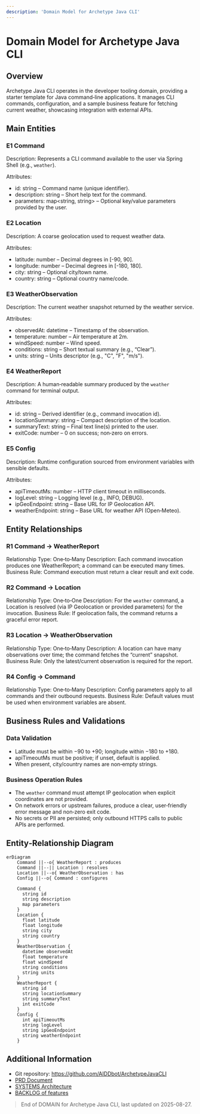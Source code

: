 ```yaml
---
description: 'Domain Model for Archetype Java CLI'
---
```


# Domain Model for Archetype Java CLI

## Overview

Archetype Java CLI operates in the developer tooling domain, providing a starter template for Java command‑line applications. It manages CLI commands, configuration, and a sample business feature for fetching current weather, showcasing integration with external APIs.

## Main Entities

### E1 Command

Description: Represents a CLI command available to the user via Spring Shell (e.g., `weather`).

Attributes:

- id: string – Command name (unique identifier).
- description: string – Short help text for the command.
- parameters: map<string, string> – Optional key/value parameters provided by the user.

### E2 Location

Description: A coarse geolocation used to request weather data.

Attributes:

- latitude: number – Decimal degrees in [-90, 90].
- longitude: number – Decimal degrees in [-180, 180].
- city: string – Optional city/town name.
- country: string – Optional country name/code.

### E3 WeatherObservation

Description: The current weather snapshot returned by the weather service.

Attributes:

- observedAt: datetime – Timestamp of the observation.
- temperature: number – Air temperature at 2m.
- windSpeed: number – Wind speed.
- conditions: string – Short textual summary (e.g., “Clear”).
- units: string – Units descriptor (e.g., "C", "F", "m/s").

### E4 WeatherReport

Description: A human‑readable summary produced by the `weather` command for terminal output.

Attributes:

- id: string – Derived identifier (e.g., command invocation id).
- locationSummary: string – Compact description of the location.
- summaryText: string – Final text line(s) printed to the user.
- exitCode: number – 0 on success; non‑zero on errors.

### E5 Config

Description: Runtime configuration sourced from environment variables with sensible defaults.

Attributes:

- apiTimeoutMs: number – HTTP client timeout in milliseconds.
- logLevel: string – Logging level (e.g., INFO, DEBUG).
- ipGeoEndpoint: string – Base URL for IP Geolocation API.
- weatherEndpoint: string – Base URL for weather API (Open‑Meteo).

## Entity Relationships

### R1 Command → WeatherReport

Relationship Type: One‑to‑Many
Description: Each command invocation produces one WeatherReport; a command can be executed many times.
Business Rule: Command execution must return a clear result and exit code.

### R2 Command → Location

Relationship Type: One‑to‑One
Description: For the `weather` command, a Location is resolved (via IP Geolocation or provided parameters) for the invocation.
Business Rule: If geolocation fails, the command returns a graceful error report.

### R3 Location → WeatherObservation

Relationship Type: One‑to‑Many
Description: A location can have many observations over time; the command fetches the “current” snapshot.
Business Rule: Only the latest/current observation is required for the report.

### R4 Config → Command

Relationship Type: One‑to‑Many
Description: Config parameters apply to all commands and their outbound requests.
Business Rule: Default values must be used when environment variables are absent.

## Business Rules and Validations

### Data Validation

- Latitude must be within −90 to +90; longitude within −180 to +180.
- apiTimeoutMs must be positive; if unset, default is applied.
- When present, city/country names are non‑empty strings.

### Business Operation Rules

- The `weather` command must attempt IP geolocation when explicit coordinates are not provided.
- On network errors or upstream failures, produce a clear, user‑friendly error message and non‑zero exit code.
- No secrets or PII are persisted; only outbound HTTPS calls to public APIs are performed.

## Entity‑Relationship Diagram

```mermaid
erDiagram
    Command ||--o{ WeatherReport : produces
    Command ||--|| Location : resolves
    Location ||--o{ WeatherObservation : has
    Config ||--o{ Command : configures

    Command {
      string id
      string description
      map parameters
    }
    Location {
      float latitude
      float longitude
      string city
      string country
    }
    WeatherObservation {
      datetime observedAt
      float temperature
      float windSpeed
      string conditions
      string units
    }
    WeatherReport {
      string id
      string locationSummary
      string summaryText
      int exitCode
    }
    Config {
      int apiTimeoutMs
      string logLevel
      string ipGeoEndpoint
      string weatherEndpoint
    }
```

## Additional Information

- Git repository: https://github.com/AIDDbot/ArchetypeJavaCLI
- [PRD Document](./PRD.md)
- [SYSTEMS Architecture](./SYSTEMS.md)
- [BACKLOG of features](./BACKLOG.md)

> End of DOMAIN for Archetype Java CLI, last updated on 2025-08-27.
